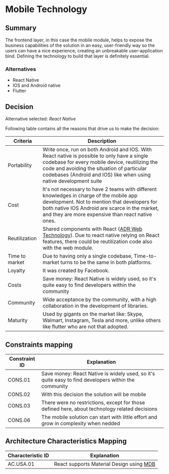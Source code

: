 # Mobile Technology

## Summary

The frontend layer, in this case the mobile module, helps to expose the business capabilities of the solution in an easy, user-friendly way so the users can have a nice experience, creating an unbreakable user-application bind. Defining the technology to build that layer is definitely essential.

### Alternatives

- React Native
- IOS and Android native
- Flutter

## Decision 

Alternative selected: *React Native*


Following table contains all the reasons that drive us to make the decision:

| Criteria                 | Description                                                    
| --------------------     | ----------------------------------------------------------------------------------------------------- | 
| Portability 			   | Write once, run on both Android and IOS. With React native is possible to only have a single codebase for every mobile device, reutilizing the code and avoiding the situation of particular codebases (Android and IOS) like when using native development suite |
| Cost                     | It's not necessary to have 2 teams with different knowledges in charge of the mobile app development. Not to mention that developers for both native IOS Android are scarce in the market, and they are more expensive than react native ones.								| 
| Reutilization 		   | Shared components with React ([ADR Web Technology](./adr-web-technology.md)). Due to react native relying on React features, there could be reutilization code also with the web module. |
| Time to market           | Due to having only a single codebase, Time-to-market turns to be the same in both platforms. |
| Loyalty                  | It was created by Facebook. |
| Costs                    | Save money: React Native is widely used, so it's quite easy to find developers within the community |
| Community                |  Wide acceptance by the community, with a high collaboration in the development of libraries. |
| Maturity				   | Used by gigants on the market like: Skype, Walmart, Instagram, Tesla and more, unlike others like flutter who are not that adopted. | 

## Constraints mapping

| Constraint ID | Explanation |
| ------------- | ----------- |
| CONS.01 | Save money: React Native is widely used, so it's quite easy to find developers within the community |
| CONS.02 | With this decision the solution will be mobile |
| CONS.03 | There were no restrictions, except for those defined here, about technology related decisions |
| CONS.06 | The mobile solution can start with little effort and grow in complexity when nedded |

## Architecture Characteristics Mapping

| Characteristic ID | Explanation |
| ------------- | ----------- |
| AC.USA.01 | React supports Material Design using [MDB](https://mdbootstrap.com/docs/react/) |